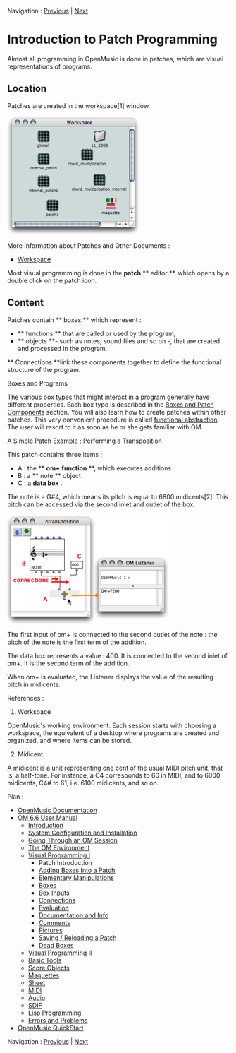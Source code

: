 Navigation : [Previous](BasicVisualProgramming "page
précédente\(Visual Programming I\)") | [Next](AddingBoxes "page
suivante\(Adding Boxes Into a Patch\)")

# Introduction to Patch Programming

Almost all programming in OpenMusic is done in patches, which are visual
representations of programs.

## Location

Patches are created in the workspace[1] window.

![](../res/patchlocation.png)

More Information about Patches and Other Documents :

  * [Workspace](Workspace)

Most visual programming is done in the  **patch** ** editor **, which opens by
a double click on the patch icon.

## Content

Patches contain ** boxes,** which represent :

  * ** functions ** that are called or used by the program,
  * ** objects **- such as notes, sound files and so on -, that are created and processed in the program.

** Connections **link these components together to define the functional
structure of the program.

Boxes and Programs

The various box types that might interact in a program generally have
different properties. Each box type is described in the [Boxes and Patch
Components](Boxes) section. You will also learn how to create patches
within other patches. This very convenient procedure is called  [functional
abstraction](Abstraction). The user will resort to it as soon as he or
she gets familiar with OM.

A Simple Patch Example : Performing a Transposition

This patch contains three items :

  * A : the ** **om+** **function** **, which executes additions
  * B : a ** note ** object
  * C : a  **data box** . 

The note is a G#4, which means its pitch is equal to 6800 midicents[2]. This
pitch can be accessed via the second inlet and outlet of the box.

![](../res/basicpatch.png)

The first input of om+ is connected to the second outlet of the note : the
pitch of the note is the first term of the addition.

The data box represents a value : 400. It is connected to the second inlet of
om+. It is the second term of the addition.

When om+ is evaluated, the Listener displays the value of the resulting pitch
in midicents.

References :

  1. Workspace

OpenMusic's working environment. Each session starts with choosing a
workspace, the equivalent of a desktop where programs are created and
organized, and where items can be stored.

  2. Midicent

A midicent is a unit representing one cent of the usual MIDI pitch unit, that
is, a half-tone. For instance, a C4 corresponds to 60 in MIDI, and to 6000
midicents, C4# to 61, i.e. 6100 midicents, and so on.

Plan :

  * [OpenMusic Documentation](OM-Documentation)
  * [OM 6.6 User Manual](OM-User-Manual)
    * [Introduction](00-Sommaire)
    * [System Configuration and Installation](Installation)
    * [Going Through an OM Session](Goingthrough)
    * [The OM Environment](Environment)
    * [Visual Programming I](BasicVisualProgramming)
      * Patch Introduction
      * [Adding Boxes Into a Patch](AddingBoxes)
      * [Elementary Manipulations](ElementaryManips)
      * [Boxes](Boxes)
      * [Box Inputs](BoxInputs)
      * [Connections](Connections)
      * [Evaluation](Evaluation)
      * [Documentation and Info](DocAndInfo)
      * [Comments](Comments)
      * [Pictures](Pictures)
      * [Saving / Reloading a Patch](SavingPatch)
      * [Dead Boxes](DeadBox)
    * [Visual Programming II](AdvancedVisualProgramming)
    * [Basic Tools](BasicObjects)
    * [Score Objects](ScoreObjects)
    * [Maquettes](Maquettes)
    * [Sheet](Sheet)
    * [MIDI](MIDI)
    * [Audio](Audio)
    * [SDIF](SDIF)
    * [Lisp Programming](Lisp)
    * [Errors and Problems](errors)
  * [OpenMusic QuickStart](QuickStart-Chapters)

Navigation : [Previous](BasicVisualProgramming "page
précédente\(Visual Programming I\)") | [Next](AddingBoxes "page
suivante\(Adding Boxes Into a Patch\)")

